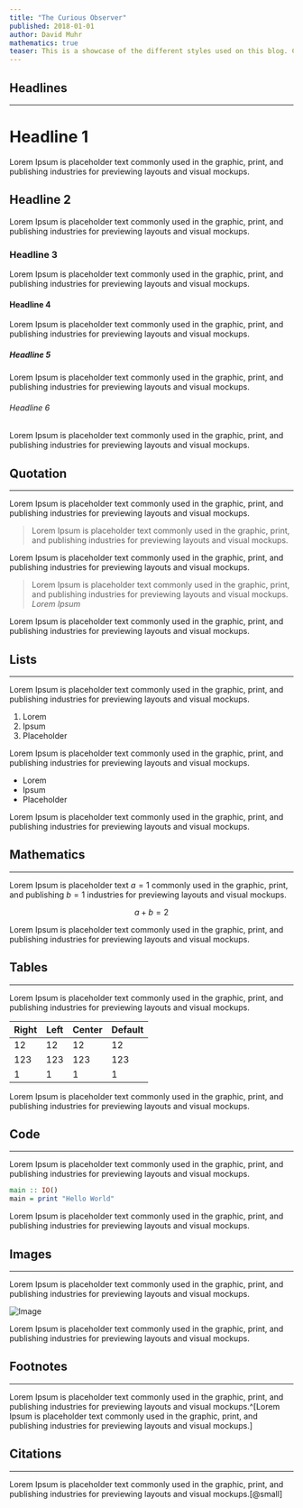 ```yaml
---
title: "The Curious Observer"
published: 2018-01-01
author: David Muhr
mathematics: true
teaser: This is a showcase of the different styles used on this blog. Curious Observer is powered by Hakyll, the Haskell static site generator.  The focus lies on readability and simplicity.
---
```


## Headlines

---

# Headline 1

Lorem Ipsum is placeholder text commonly used in the graphic, print, and publishing industries for previewing layouts and visual mockups.

## Headline 2

Lorem Ipsum is placeholder text commonly used in the graphic, print, and publishing industries for previewing layouts and visual mockups.

### Headline 3

Lorem Ipsum is placeholder text commonly used in the graphic, print, and publishing industries for previewing layouts and visual mockups.

#### Headline 4

Lorem Ipsum is placeholder text commonly used in the graphic, print, and publishing industries for previewing layouts and visual mockups.

##### Headline 5

Lorem Ipsum is placeholder text commonly used in the graphic, print, and publishing industries for previewing layouts and visual mockups.

###### Headline 6

Lorem Ipsum is placeholder text commonly used in the graphic, print, and publishing industries for previewing layouts and visual mockups.

## Quotation

---

Lorem Ipsum is placeholder text commonly used in the graphic, print, and publishing industries for previewing layouts and visual mockups.

> Lorem Ipsum is placeholder text commonly used in the graphic, print, and publishing industries for previewing layouts and visual mockups.

Lorem Ipsum is placeholder text commonly used in the graphic, print, and publishing industries for previewing layouts and visual mockups.

> Lorem Ipsum is placeholder text commonly used in the graphic, print, and publishing industries for previewing layouts and visual mockups. <cite>Lorem Ipsum</cite>

Lorem Ipsum is placeholder text commonly used in the graphic, print, and publishing industries for previewing layouts and visual mockups.

## Lists

---

Lorem Ipsum is placeholder text commonly used in the graphic, print, and publishing industries for previewing layouts and visual mockups.

1. Lorem
2. Ipsum
3. Placeholder

Lorem Ipsum is placeholder text commonly used in the graphic, print, and publishing industries for previewing layouts and visual mockups.

* Lorem
* Ipsum
* Placeholder

Lorem Ipsum is placeholder text commonly used in the graphic, print, and publishing industries for previewing layouts and visual mockups.

## Mathematics

---

Lorem Ipsum is placeholder text $a = 1$ commonly used in the graphic, print, and publishing $b = 1$ industries for previewing layouts and visual mockups. 

$$a + b = 2$$

Lorem Ipsum is placeholder text commonly used in the graphic, print, and publishing industries for previewing layouts and visual mockups.

## Tables

---

Lorem Ipsum is placeholder text commonly used in the graphic, print, and publishing industries for previewing layouts and visual mockups.

| Right   | Left   | Center     | Default |
| ------- | ------ | ---------- | ------- |
| 12      | 12     | 12         | 12      |
| 123     | 123    | 123        | 123     |
| 1       | 1      | 1          | 1       |

Lorem Ipsum is placeholder text commonly used in the graphic, print, and publishing industries for previewing layouts and visual mockups.

## Code

---

Lorem Ipsum is placeholder text commonly used in the graphic, print, and publishing industries for previewing layouts and visual mockups.

``` haskell
main :: IO()
main = print "Hello World"
```

Lorem Ipsum is placeholder text commonly used in the graphic, print, and publishing industries for previewing layouts and visual mockups.

## Images

---

Lorem Ipsum is placeholder text commonly used in the graphic, print, and publishing industries for previewing layouts and visual mockups.

![Image](/assets/images/galaxy.jpg)

Lorem Ipsum is placeholder text commonly used in the graphic, print, and publishing industries for previewing layouts and visual mockups.

## Footnotes

---

Lorem Ipsum is placeholder text commonly used in the graphic, print, and publishing industries for previewing layouts and visual mockups.^[Lorem Ipsum is placeholder text commonly used in the graphic, print, and publishing industries for previewing layouts and visual mockups.]

## Citations

---

Lorem Ipsum is placeholder text commonly used in the graphic, print, and publishing industries for previewing layouts and visual mockups.[@small]

